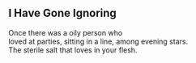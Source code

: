 I Have Gone Ignoring
--------------------
Once there was a oily person who  
loved at parties, sitting in a line, among evening stars.  
The sterile salt that loves in your flesh.  
